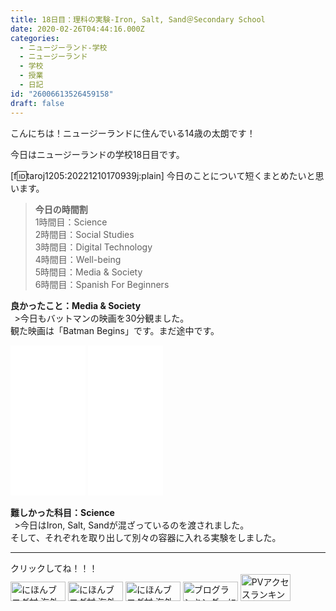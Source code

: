 ```yaml
---
title: 18日目：理科の実験-Iron, Salt, Sand＠Secondary School
date: 2020-02-26T04:44:16.000Z
categories:
  - ニュージーランド-学校
  - ニュージーランド
  - 学校
  - 授業
  - 日記
id: "26006613526459158"
draft: false
---
```

こんにちは！ニュージーランドに住んでいる14歳の太朗です！

今日はニュージーランドの学校18日目です。

[f:id:taroj1205:20221210170939j:plain]
今日のことについて短くまとめたいと思います。<br />

> <b>今日の時間割</b><br />
> 1時間目：Science<br />
> 2時間目：Social Studies<br />
> 3時間目：Digital Technology<br />
> 4時間目：Well-being<br />
> 5時間目：Media & Society<br />
> 6時間目：Spanish For Beginners<br />

<!-- more -->

<b>良かったこと：Media & Society</b><br />
&thinsp; >今日もバットマンの映画を30分観ました。<br />
観た映画は「Batman Begins」です。まだ途中です。
<iframe style="width:120px;height:240px;" marginwidth="0" marginheight="0" scrolling="no" frameborder="0" src="//rcm-fe.amazon-adsystem.com/e/cm?lt1=_blank&bc1=000000&IS2=1&bg1=FFFFFF&fc1=000000&lc1=0000FF&t=taroj1205-hatena-22&language=ja_JP&o=9&p=8&l=as4&m=amazon&f=ifr&ref=as_ss_li_til&asins=B00FIWO0T2&linkId=06fc07511e2a87e50740d58daafc5052"></iframe>
<iframe style="width:120px;height:240px;" marginwidth="0" marginheight="0" scrolling="no" frameborder="0" src="//rcm-fe.amazon-adsystem.com/e/cm?lt1=_blank&bc1=000000&IS2=1&bg1=FFFFFF&fc1=000000&lc1=0000FF&t=taroj1205-hatena-22&language=ja_JP&o=9&p=8&l=as4&m=amazon&f=ifr&ref=as_ss_li_til&asins=B07NWZRL8X&linkId=d67dbb81b026292b3b1243bac1b4d470"></iframe>

<b>難しかった科目：Science</b><br />
&thinsp;  >今日はIron, Salt, Sandが混ざっているのを渡されました。<br />
そして、それぞれを取り出して別々の容器に入れる実験をしました。<br />

<hr />
クリックしてね！！！<br />
<a href="https://overseas.blogmura.com/ranking/in?p_cid=10927073" target="_blank" ><img src="https://b.blogmura.com/overseas/88_31.gif" width="88" height="31" border="0" alt="にほんブログ村 海外生活ブログへ" /></a>
<a href="https://overseas.blogmura.com/cebu/ranking/in?p_cid=10927073" target="_blank" ><img src="https://b.blogmura.com/overseas/cebu/88_31.gif" width="88" height="31" border="0" alt="にほんブログ村 海外生活ブログ セブ島情報へ" /></a>
<a href="https://overseas.blogmura.com/newzealand/ranking/in?p_cid=10927073" target="_blank" ><img src="https://b.blogmura.com/overseas/newzealand/88_31.gif" width="88" height="31" border="0" alt="にほんブログ村 海外生活ブログ ニュージーランド情報へ" /></a>
<a href="https://blogmura.com/ranking/in?p_cid=10927073" target="_blank"><img src="https://b.blogmura.com/88_31.gif" width="88" height="31" border="0" alt="ブログランキング・にほんブログ村へ" /></a>
<a href="https://blogmura.com/profiles/10927073?p_cid=10927073"><img src="https://blogparts.blogmura.com/parts_image/user/pv10927073.gif"  width="80" height="43.5" border="0" alt="PVアクセスランキング にほんブログ村" /></a>
